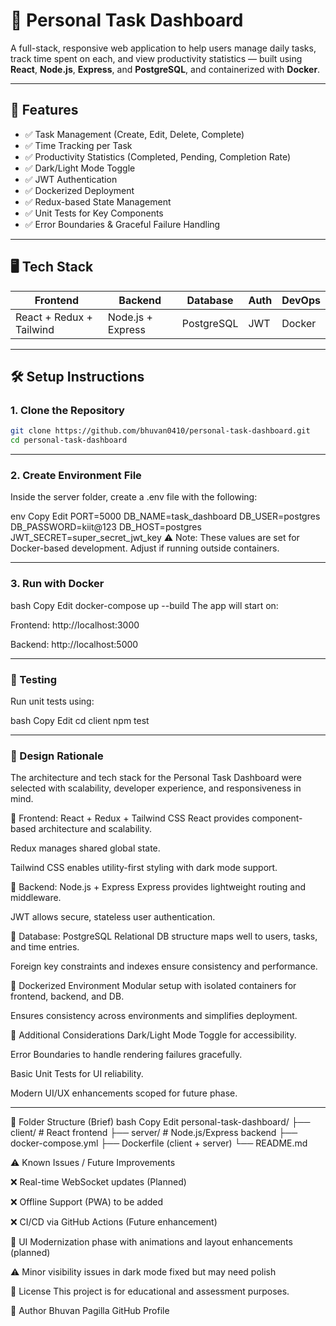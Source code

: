 # 📝 Personal Task Dashboard

A full-stack, responsive web application to help users manage daily tasks, track time spent on each, and view productivity statistics — built using **React**, **Node.js**, **Express**, and **PostgreSQL**, and containerized with **Docker**.

---

## 🚀 Features

- ✅ Task Management (Create, Edit, Delete, Complete)
- ✅ Time Tracking per Task
- ✅ Productivity Statistics (Completed, Pending, Completion Rate)
- ✅ Dark/Light Mode Toggle
- ✅ JWT Authentication
- ✅ Dockerized Deployment
- ✅ Redux-based State Management
- ✅ Unit Tests for Key Components
- ✅ Error Boundaries & Graceful Failure Handling

---

## 🖥️ Tech Stack

| Frontend | Backend | Database | Auth | DevOps |
|---------|---------|----------|------|--------|
| React + Redux + Tailwind | Node.js + Express | PostgreSQL | JWT | Docker |

---

## 🛠️ Setup Instructions

### 1. Clone the Repository

```bash
git clone https://github.com/bhuvan0410/personal-task-dashboard.git
cd personal-task-dashboard
```

---

### 2. Create Environment File
Inside the server folder, create a .env file with the following:

env
Copy
Edit
PORT=5000
DB_NAME=task_dashboard
DB_USER=postgres
DB_PASSWORD=kiit@123
DB_HOST=postgres
JWT_SECRET=super_secret_jwt_key
⚠️ Note: These values are set for Docker-based development. Adjust if running outside containers.

---

### 3. Run with Docker
bash
Copy
Edit
docker-compose up --build
The app will start on:

Frontend: http://localhost:3000

Backend: http://localhost:5000

---

### 🧪 Testing

Run unit tests using:

bash
Copy
Edit
cd client
npm test

---

### 🧠 Design Rationale

The architecture and tech stack for the Personal Task Dashboard were selected with scalability, developer experience, and responsiveness in mind.

🔹 Frontend: React + Redux + Tailwind CSS
React provides component-based architecture and scalability.

Redux manages shared global state.

Tailwind CSS enables utility-first styling with dark mode support.

🔹 Backend: Node.js + Express
Express provides lightweight routing and middleware.

JWT allows secure, stateless user authentication.

🔹 Database: PostgreSQL
Relational DB structure maps well to users, tasks, and time entries.

Foreign key constraints and indexes ensure consistency and performance.

🔹 Dockerized Environment
Modular setup with isolated containers for frontend, backend, and DB.

Ensures consistency across environments and simplifies deployment.

🔹 Additional Considerations
Dark/Light Mode Toggle for accessibility.

Error Boundaries to handle rendering failures gracefully.

Basic Unit Tests for UI reliability.

Modern UI/UX enhancements scoped for future phase.

---

🧭 Folder Structure (Brief)
bash
Copy
Edit
personal-task-dashboard/
├── client/       # React frontend
├── server/       # Node.js/Express backend
├── docker-compose.yml
├── Dockerfile (client + server)
└── README.md


⚠️ Known Issues / Future Improvements

❌ Real-time WebSocket updates (Planned)

❌ Offline Support (PWA) to be added

❌ CI/CD via GitHub Actions (Future enhancement)

🔄 UI Modernization phase with animations and layout enhancements (planned)

⚠️ Minor visibility issues in dark mode fixed but may need polish

📄 License
This project is for educational and assessment purposes.

🙌 Author
Bhuvan Pagilla
GitHub Profile

